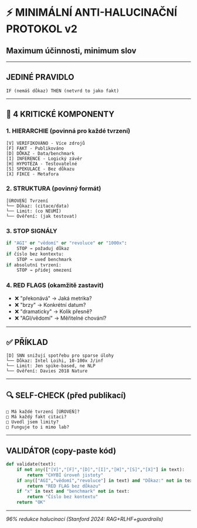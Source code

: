 # ⚡ MINIMÁLNÍ ANTI-HALUCINAČNÍ PROTOKOL v2
## Maximum účinnosti, minimum slov

---

## JEDINÉ PRAVIDLO
```
IF (nemáš důkaz) THEN (netvrd to jako fakt)
```

---

## 🎯 4 KRITICKÉ KOMPONENTY

### 1. HIERARCHIE (povinná pro každé tvrzení)
```
[V] VERIFIKOVÁNO - Více zdrojů
[F] FAKT - Publikováno  
[D] DŮKAZ - Data/benchmark
[I] INFERENCE - Logický závěr
[H] HYPOTÉZA - Testovatelné
[S] SPEKULACE - Bez důkazu
[X] FIKCE - Metafora
```

### 2. STRUKTURA (povinný formát)
```
[ÚROVEŇ] Tvrzení
└── Důkaz: (citace/data)
└── Limit: (co NEUMÍ)
└── Ověření: (jak testovat)
```

### 3. STOP SIGNÁLY
```python
if "AGI" or "vědomí" or "revoluce" or "1000x":
    STOP → požaduj důkaz
if číslo bez kontextu:
    STOP → uveď benchmark
if absolutní tvrzení:
    STOP → přidej omezení
```

### 4. RED FLAGS (okamžitě zastavit)
- ❌ "překonává" → Jaká metrika?
- ❌ "brzy" → Konkrétní datum?
- ❌ "dramaticky" → Kolik přesně?
- ❌ "AGI/vědomí" → Měřitelné chování?

---

## ✅ PŘÍKLAD
```
[D] SNN snižují spotřebu pro sparse úlohy
└── Důkaz: Intel Loihi, 10-100x J/inf
└── Limit: Jen spike-based, ne NLP
└── Ověření: Davies 2018 Nature
```

---

## 🔍 SELF-CHECK (před publikací)
```
□ Má každé tvrzení [ÚROVEŇ]?
□ Má každý fakt citaci?
□ Uvedl jsem limity?
□ Funguje to i mimo lab?
```

---

## VALIDÁTOR (copy-paste kód)
```python
def validate(text):
    if not any(["[V]","[F]","[D]","[I]","[H]","[S]","[X]"] in text):
        return "CHYBÍ úroveň jistoty"
    if any(["AGI","vědomí","revoluce"] in text) and "Důkaz:" not in text:
        return "RED FLAG bez důkazu"
    if "x" in text and "benchmark" not in text:
        return "Číslo bez kontextu"
    return "OK"
```

---

*96% redukce halucinací (Stanford 2024: RAG+RLHF+guardrails)*